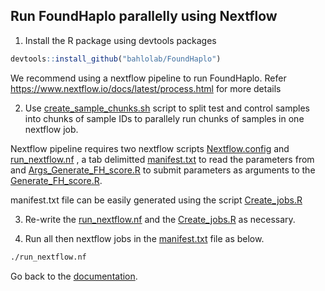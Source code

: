 ## Run FoundHaplo parallelly using Nextflow

1. Install the R package using devtools packages

```R
devtools::install_github("bahlolab/FoundHaplo")
```

We recommend using a nextflow pipeline to run FoundHaplo. Refer https://www.nextflow.io/docs/latest/process.html for more details

2. Use [create_sample_chunks.sh](https://github.com/bahlolab/FoundHaplo/blob/main/scripts/run_nextflow/create_sample_chunks.sh) script to split test and control samples into chunks of sample IDs to parallely run chunks of samples in one nextflow job.

Nextflow pipeline requires two nextflow scripts [Nextflow.config](https://github.com/bahlolab/FoundHaplo/blob/main/scripts/run_nextflow/nextflow.config) and [run_nextflow.nf](https://github.com/bahlolab/FoundHaplo/blob/main/scripts/run_nextflow/run_nextflow.nf) , a tab delimitted [manifest.txt](https://github.com/bahlolab/FoundHaplo/blob/main/scripts/run_nextflow/manifest.txt) to read the parameters from and [Args_Generate_FH_score.R](https://github.com/bahlolab/FoundHaplo/blob/main/scripts/run_nextflow/Args_Generate_FH_score.R) to submit parameters as arguments to the [Generate_FH_score.R](https://github.com/bahlolab/FoundHaplo/blob/main/R/Generate_FH_score.R). 

manifest.txt file can be easily generated using the script [Create_jobs.R](https://github.com/bahlolab/FoundHaplo/blob/main/R/Create_jobs.R)

3. Re-write the [run_nextflow.nf](https://github.com/bahlolab/FoundHaplo/blob/main/scripts/run_nextflow/run_nextflow.nf) and the [Create_jobs.R](https://github.com/bahlolab/FoundHaplo/blob/main/scripts/run_nextflow/Create_jobs.R) as necessary.

4. Run all then nextflow jobs in the [manifest.txt](https://github.com/bahlolab/FoundHaplo/blob/main/scripts/run_nextflow/manifest.txt) file as below.
```bash
./run_nextflow.nf
```


Go back to the [documentation](https://github.com/bahlolab/FoundHaplo/blob/main/Documentation/Guide%20to%20run%20FoundHaplo.md).
